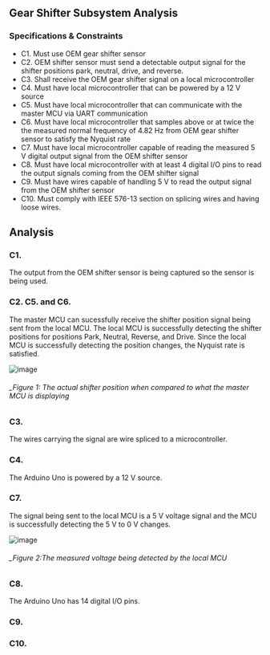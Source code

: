 Gear Shifter Subsystem Analysis
--------------------------------------

### Specifications & Constraints
-	C1. Must use OEM gear shifter sensor
-	C2. OEM shifter sensor must send a detectable output signal for the shifter positions park, neutral, drive, and reverse.
-	C3. Shall receive the OEM gear shifter signal on a local microcontroller
-	C4. Must have local microcontroller that can be powered by a 12 V source
-	C5. Must have local microcontroller that can communicate with the master MCU via UART communication
-	C6. Must have local microcontroller that samples above or at twice the the measured normal frequency of 4.82 Hz from OEM gear shifter sensor to satisfy the Nyquist rate
-	C7. Must have local microcontroller capable of reading the measured 5 V digital output signal from the OEM shifter sensor
-	C8. Must have local microcontroller with at least 4 digital I/O pins to read the output signals coming from the OEM shifter signal
-	C9. Must have wires capable of handling 5 V to read the output signal from the OEM shifter sensor
-	C10. Must comply with IEEE 576-13 section on splicing wires and having loose wires.

## Analysis

### C1.
The output from the OEM shifter sensor is being captured so the sensor is being used.

### C2. C5. and C6.
The master MCU can sucessfully receive the shifter position signal being sent from the local MCU. The local MCU is successfully detecting the shifter positions for positions Park, Neutral, Reverse, and Drive. Since the local MCU is successfully detecting the position changes, the Nyquist rate is satisfied.

![image](https://user-images.githubusercontent.com/117474540/228677170-6f0c93e7-141d-4cf0-85d4-c3bc76ed39c8.png)

###### _Figure 1: The actual shifter position when compared to what the master MCU is displaying

### C3. 
The wires carrying the signal are wire spliced to a microcontroller.

### C4. 
The Arduino Uno is powered by a 12 V source.

### C7.
The signal being sent to the local MCU is a 5 V voltage signal and the MCU is successfully detecting the 5 V to 0 V changes.

![image](https://user-images.githubusercontent.com/117474540/228677698-2cb7eefb-3693-491d-aed9-308915547104.png)

###### _Figure 2:The measured voltage being detected by the local MCU


### C8.
The Arduino Uno has 14 digital I/O pins.

### C9.

### C10. 


